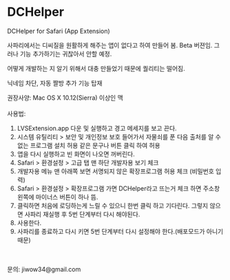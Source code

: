 # DCHelper
DCHelper for Safari (App Extension)

사파리에서는 디씨질을 원활하게 해주는 앱이 없다고 하여 만들어 봄.
Beta 버젼임. 그러나 기능 추가하기는 귀찮아서 안할 예정.

어떻게 개발하는 지 알기 위해서 대충 만들었기 때문에 퀄리티는 떨어짐.

닉네임 차단, 자동 짤방 추가 기능 탑재

권장사양: Mac OS X 10.12(Sierra) 이상인 맥
<br><br>
사용법:
1. LVSExtension.app 다운 및 실행하고 경고 메세지를 보고 끈다.<br>
2. 시스템 유틸리티 > 보안 및 개인정보 보호 들어가서 자물쇠를 푼 다음 출처를 알 수 없는 프로그램 설치 허용 같은 문구나 버튼 클릭 하여 허용<br>
3. 앱을 다시 실행하고 빈 화면이 나오면 꺼버린다.<br>
4. Safari > 환경설정 > 고급 탭 맨 하단 개발자용 보기 체크<br>
5. 개발자용 메뉴 맨 아래쪽 보면 서명되지 않은 확장프로그램 허용 체크 (비밀번호 입력)<br>
6. Safari > 환경설정 > 확장프로그램 가면 DCHelper라고 뜨는거 체크 하면 주소창 왼쪽에 마이너스 버튼이 하나 뜸.<br>
7. 클릭하면 처음에 로딩하는게 느릴 수 있으니 한번 클릭 하고 기다린다. 그렇지 않으면 사파리 재실행 후 5번 단계부터 다시 해야된다.<br>
8. 사용한다.<br>
9. 사파리를 종료하고 다시 키면 5번 단계부터 다시 설정해야 한다.(배포모드가 아니기 때문)<br>
<br>
<br>
문의: jiwow34@gmail.com

